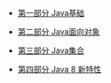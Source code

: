 <!-- sidebar.md -->
- [第一部分 Java基础](/articles/Java基础学习/C1.md)
	
- [第二部分 Java面向对象](/articles/Java基础学习/C2.md)
- [第三部分 Java集合](/articles/Java基础学习/C3.md)
- [第四部分 Java 8 新特性](/articles/Java基础学习/C4.md)